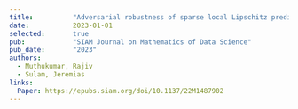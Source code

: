 ```yaml
---
title:          "Adversarial robustness of sparse local Lipschitz predictors"
date:           2023-01-01
selected:       true
pub:            "SIAM Journal on Mathematics of Data Science"
pub_date:       "2023"
authors:
  - Muthukumar, Rajiv
  - Sulam, Jeremias
links:
  Paper: https://epubs.siam.org/doi/10.1137/22M1487902
---
```

